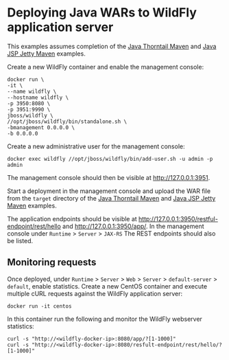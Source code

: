 # Deploying Java WARs to WildFly application server
This examples assumes completion of the [Java Thorntail Maven](../master/thorntail/README.md) and [Java JSP Jetty Maven](../master/maven/README.md) examples.

Create a new WildFly container and enable the management console:
```shell
docker run \
-it \
--name wildfly \
--hostname wildfly \
-p 3950:8080 \
-p 3951:9990 \
jboss/wildfly \
//opt/jboss/wildfly/bin/standalone.sh \
-bmanagement 0.0.0.0 \
-b 0.0.0.0
```

Create a new administrative user for the management console:
```shell
docker exec wildfly //opt/jboss/wildfly/bin/add-user.sh -u admin -p admin
```

The management console should then be visible at http://127.0.0.1:3951.

Start a deployment in the management console and upload the WAR file from the ```target``` directory of the [Java Thorntail Maven](../master/thorntail/README.md) and [Java JSP Jetty Maven](../master/maven/README.md) examples.

The application endpoints should be visible at http://127.0.0.1:3950/restful-endpoint/rest/hello and http://127.0.0.1:3950/app/.
In the management console under ```Runtime``` > ```Server``` > ```JAX-RS``` The REST endpoints should also be listed. 

## Monitoring requests
Once deployed, under ```Runtime``` > ```Server``` > ```Web``` > ```Server``` > ```default-server``` > ```default```, enable statistics.
Create a new CentOS container and execute multiple cURL requests against the WildFly application server:
```shell
docker run -it centos
```
In this container run the following and monitor the WildFly webserver statistics:
```shell
curl -s "http://<wildfly-docker-ip>:8080/app/?[1-1000]"
curl -s "http://<wildfly-docker-ip>:8080/resfult-endpoint/rest/hello/?[1-1000]"
```
